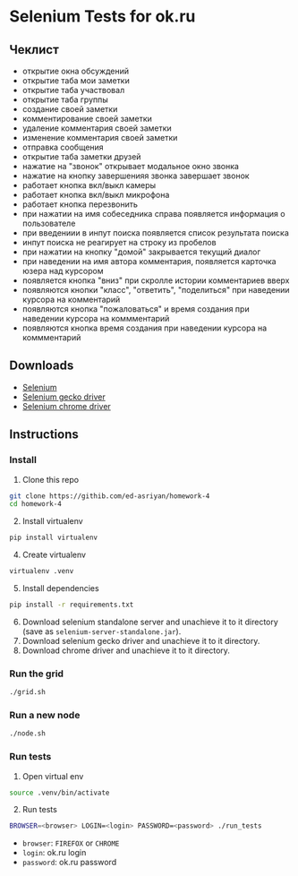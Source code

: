 # Selenium Tests for ok.ru
## Чеклист
- открытие окна обсуждений
- открытие таба мои заметки
- открытие таба участвовал
- открытие таба группы
- создание своей заметки
- комментирование своей заметки
- удаление комментария своей заметки
- изменение комментария своей заметки
- отправка сообщения
- открытие таба заметки друзей
- нажатие на "звонок" открывает модальное окно звонка
- нажатие на кнопку завершенияя звонка завершает звонок
- работает кнопка вкл/выкл камеры
- работает кнопка вкл/выкл микрофона
- работает кнопка перезвонить
- при нажатии на имя собеседника справа появляется информация о пользователе
- при введениии в инпут поиска появляется список результата поиска
- инпут поиска не реагирует на строку из пробелов
- при нажатии на кнопку "домой" закрывается текущий диалог
- при наведении на имя автора комментария, появляется карточка юзера над курсором
- появляется кнопка "вниз" при скролле истории комментариев вверх
- появляются кнопки "класс", "ответить", "поделиться" при наведении курсора на комментарий
- появляются кнопка "пожаловаться" и время создания при наведении курсора на коммментарий
- появляются кнопка  время создания при наведении курсора на коммментарий

## Downloads
* [Selenium](http://selenium-release.storage.googleapis.com/index.html)
* [Selenium gecko driver](https://github.com/mozilla/geckodriver/releases)
* [Selenium chrome driver](http://chromedriver.storage.googleapis.com/index.html)

## Instructions
### Install
1. Clone this repo
```bash
git clone https://githib.com/ed-asriyan/homework-4
cd homework-4
```

2. Install virtualenv
```bash
pip install virtualenv
```

4. Create virtualenv
```bash
virtualenv .venv
```

5. Install dependencies
```bash
pip install -r requirements.txt
```

6. Download selenium standalone server and unachieve it to it directory (save as `selenium-server-standalone.jar`).
7. Download selenium gecko driver and unachieve it to it directory.
8. Download chrome driver and unachieve it to it directory.

### Run the grid
```bash
./grid.sh
```

### Run a new node
```bash
./node.sh
```
### Run tests
1. Open virtual env
```bash
source .venv/bin/activate
```

2. Run tests
```bash
BROWSER=<browser> LOGIN=<login> PASSWORD=<password> ./run_tests
```
* `browser`: `FIREFOX` or `CHROME`
* `login`: ok.ru login
* `password`: ok.ru password
